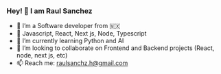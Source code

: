 ### Hey! 👋 I am Raul Sanchez

- 🔭 I’m a Software developer from 🇲🇽
- 🚀 Javascript, React, Next js, Node, Typescript 
- 🌱 I’m currently learning Python and AI
- 👯 I’m looking to collaborate on Frontend and Backend projects (React, node, next js, etc)
- 📫 Reach me: raulsanchz.h@gmail.com

